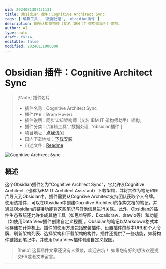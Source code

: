 ```yaml
---
uid: 2024081307131131
title: Obsidian 插件：Cognitive Architect Sync
tags: ['编辑工具', '数据处理', 'obsidian插件']
description: 同步认知架构师（又名 IBM IT 架构师助手）架构。
author: AI
type: auto
draft: false
editable: false
modified: 20240101000000
---
```


# Obsidian 插件：Cognitive Architect Sync

> [!Note] 插件名片
> - 插件名称：Cognitive Architect Sync
> - 插件作者：Bram Havers
> - 插件说明：同步认知架构师（又名 IBM IT 架构师助手）架构。
> - 插件分类：['编辑工具', '数据处理', 'obsidian插件']
> - 项目地址：[点我访问](https://github.com/bhavers/obsidian-ca)
> - 国内下载地址：[下载安装](https://pkmer.cn/products/plugin/pluginMarket/?ca-sync)
> - 自述文件：[Readme](https://ghproxy.net/https://raw.githubusercontent.com/bhavers/obsidian-ca/master/README.md)

![Cognitive Architect Sync](https://cdn.pkmer.cn/covers/ca-sync.png!pkmer)

## 概述

这个Obsidian插件名为"Cognitive Architect Sync"，它允许从Cognitive Architect（也称为IBM IT Architect Assistant）下载架构，并将其作为笔记和图片导入到Obsidian中。插件需要从Cognitive Architect支持团队获取个人令牌。使用该插件，可以在Obsidian中创建Cognitive Architect的架构文档的笔记，并通过Obsidian的链接功能将这些笔记与其他信息进行关联。此外，Obsidian的插件生态系统还允许集成其他工具（如思维导图、Excalidraw、drawio等）和功能（如使用Data View插件创建自定义视图）。Obsidian的笔记以Markdown格式本地存储在计算机上。插件的使用方法包括安装插件、设置插件的基本URL和个人令牌、刷新架构列表、选择架构和下载架构的构件。插件还提供了一些功能，如将构件链接到笔记中，并使用Data View插件创建自定义视图。


> [!help] 
> 这篇插件文章还没有人贡献，欢迎占坑！
> 如果您有好的想法欢迎提交PR或者文末留言。
> 

---




